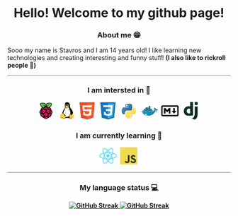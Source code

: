 <div>
    <h1 align=center>Hello! Welcome to my github page!</h2>
</div>

<div>
    <h3 align=center>About me 😁</h3>
    <p>Sooo my name is Stavros and I am 14 years old! I like learning new technologies and creating interesting and funny stuff! <b>(I also like to rickroll people 🤣)<b></p>
</div>

<hr style="height:1px;border-width:0;color:gray;background-color:gray">

<div align=center>
    <h3>I am intersted in 🤔</h3>
    <img src="https://github.com/devicons/devicon/raw/master/icons/raspberrypi/raspberrypi-original.svg" title="RaspberryPi" alt="RaspberryPi" width=40 height=40/>&nbsp;
    <img src="https://github.com/devicons/devicon/raw/master/icons/linux/linux-original.svg" title="Linux" alt="Linux" width=40 height=40/>&nbsp;
    <img src="https://github.com/devicons/devicon/raw/master/icons/html5/html5-original.svg" title="Html" alt="Html" width=40 height=40/>&nbsp;
    <img src="https://github.com/devicons/devicon/raw/master/icons/css3/css3-original.svg" title="Css" alt="Css" width=40 height=40/>&nbsp;
    <img src="https://github.com/devicons/devicon/raw/master/icons/python/python-original.svg" title="Python" alt="Python" width=40 height=40/>&nbsp;
    <img src="https://github.com/devicons/devicon/raw/master/icons/docker/docker-original.svg" title="Docker" alt="Docker" width=40 height=40/>&nbsp;
    <img src="https://github.com/devicons/devicon/raw/master/icons/markdown/markdown-original.svg" title="Markdown" alt="Markdown" width=40 height=40/>&nbsp;
    <img src="https://github.com/devicons/devicon/raw/master/icons/django/django-plain.svg" title="Django" alt="Django" width=40 height=40/>&nbsp;
</div>

<div align=center>
    <h3>I am currently learning 🧐</h3>
    <img src="https://github.com/devicons/devicon/raw/master/icons/react/react-original.svg" title="React" alt="React" width=40 height=40/>&nbsp;
    <img src="https://github.com/devicons/devicon/raw/master/icons/javascript/javascript-original.svg" title="Javascript" alt="Javascript" width=40 height=40/>&nbsp;
</div>

<hr style="height:1px;border-width:0;color:gray;background-color:gray">

<div align="center">
    <h3>My language status 💻</h3>
    <a href="https://git.io/streak-stats">
        <img src="https://streak-stats.demolab.com/?user=steveiliop56" alt="GitHub Streak">
    </a>
    <a href="https://github.com/anuraghazra/github-readme-stats">
        <img src="https://github-readme-stats.vercel.app/api/top-langs/?username=steveiliop56" alt="GitHub Streak" width=auto height=195px>
    </a>
</div>
